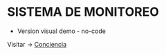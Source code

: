 # SISTEMA DE MONITOREO

- Version visual demo - no-code

Visitar -> [Conciencia](https://manuelguarniz.github.io/monitoreo.conciencia/)
